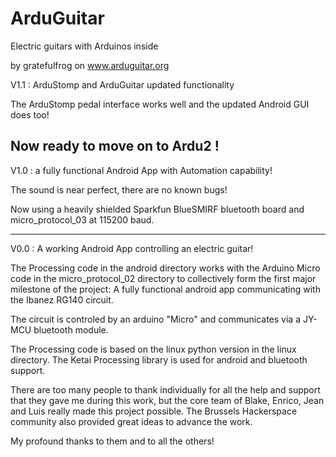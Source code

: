 ArduGuitar
==========

Electric guitars with Arduinos inside 

by gratefulfrog on www.arduguitar.org

V1.1 : ArduStomp and ArduGuitar updated functionality

The ArduStomp pedal interface works well and the updated Android GUI does too!

Now ready to move on to Ardu2 !
-------------

V1.0 : a fully functional Android App with Automation capability!

The sound is near perfect, there are no known bugs! 

Now using a heavily shielded Sparkfun BlueSMIRF bluetooth board and micro_protocol_03 at 115200 baud.

-------------

V0.0 : A working Android App controlling an electric guitar!

The Processing code in the android directory works with the Arduino Micro code in the micro_protocol_02 directory to collectively form the first major milestone of the project: A fully functional android app communicating with the Ibanez RG140 circuit. 

The circuit is controled by an arduino "Micro" and communicates via a JY-MCU bluetooth module.  
        
The Processing code is based on the linux python version in the linux directory. The Ketai Processing library is used for android and bluetooth support.
        
There are too many people to thank individually for all the help and support that they gave me during this work, but the core team of Blake, Enrico, Jean and Luis really made this project possible. The Brussels Hackerspace community also provided great ideas to advance the work.

My profound thanks to them and to all the others!
